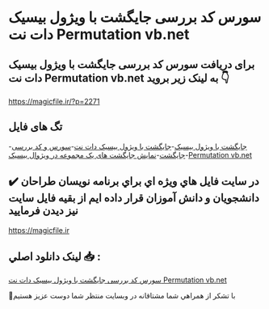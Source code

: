 # سورس کد بررسی جایگشت با ویژول بیسیک دات نت Permutation vb.net

## برای دریافت سورس کد بررسی جایگشت با ویژول بیسیک دات نت Permutation vb.net به لینک زیر بروید 👇

https://magicfile.ir/?p=2271

## تگ های فایل

-[جایگشت با ویژول بیسیک](https://magicfile.ir/product/%d8%b3%d9%88%d8%b1%d8%b3-%d9%88-%da%a9%d8%af-%d8%a8%d8%b1%d8%b1%d8%b3%db%8c-%d8%ac%d8%a7%db%8c%da%af%d8%b4%d8%aa-%d8%a8%d8%a7-%d9%88%db%8c%da%98%d9%88%d9%84-%d8%a8%db%8c%d8%b3%db%8c%da%a9-%d8%af%d8%a7%d8%aa-%d9%86%d8%aa/)-[جایگشت با ویژول بیسیک دات نت](https://magicfile.ir/product/%d8%b3%d9%88%d8%b1%d8%b3-%d9%88-%da%a9%d8%af-%d8%a8%d8%b1%d8%b1%d8%b3%db%8c-%d8%ac%d8%a7%db%8c%da%af%d8%b4%d8%aa-%d8%a8%d8%a7-%d9%88%db%8c%da%98%d9%88%d9%84-%d8%a8%db%8c%d8%b3%db%8c%da%a9-%d8%af%d8%a7%d8%aa-%d9%86%d8%aa/)-[سورس و کد بررسی جایگشت](https://magicfile.ir/product/%d8%b3%d9%88%d8%b1%d8%b3-%d9%88-%da%a9%d8%af-%d8%a8%d8%b1%d8%b1%d8%b3%db%8c-%d8%ac%d8%a7%db%8c%da%af%d8%b4%d8%aa-%d8%a8%d8%a7-%d9%88%db%8c%da%98%d9%88%d9%84-%d8%a8%db%8c%d8%b3%db%8c%da%a9-%d8%af%d8%a7%d8%aa-%d9%86%d8%aa/)-[نمایش جایگشت های یک مجموعه در ویژوال بیسیک](https://magicfile.ir/product/%d8%b3%d9%88%d8%b1%d8%b3-%d9%88-%da%a9%d8%af-%d8%a8%d8%b1%d8%b1%d8%b3%db%8c-%d8%ac%d8%a7%db%8c%da%af%d8%b4%d8%aa-%d8%a8%d8%a7-%d9%88%db%8c%da%98%d9%88%d9%84-%d8%a8%db%8c%d8%b3%db%8c%da%a9-%d8%af%d8%a7%d8%aa-%d9%86%d8%aa/)-[Permutation vb.net](https://magicfile.ir/product/%d8%b3%d9%88%d8%b1%d8%b3-%d9%88-%da%a9%d8%af-%d8%a8%d8%b1%d8%b1%d8%b3%db%8c-%d8%ac%d8%a7%db%8c%da%af%d8%b4%d8%aa-%d8%a8%d8%a7-%d9%88%db%8c%da%98%d9%88%d9%84-%d8%a8%db%8c%d8%b3%db%8c%da%a9-%d8%af%d8%a7%d8%aa-%d9%86%d8%aa/)

## ✔️ در سايت فايل هاي ويژه اي براي برنامه نويسان طراحان دانشجويان و دانش آموزان قرار داده ايم از بقيه فايل سايت نيز ديدن فرماييد

https://magicfile.ir


## لينک دانلود اصلي 📥 :

[سورس کد بررسی جایگشت با ویژول بیسیک دات نت Permutation vb.net](https://magicfile.ir/product/%d8%b3%d9%88%d8%b1%d8%b3-%d9%88-%da%a9%d8%af-%d8%a8%d8%b1%d8%b1%d8%b3%db%8c-%d8%ac%d8%a7%db%8c%da%af%d8%b4%d8%aa-%d8%a8%d8%a7-%d9%88%db%8c%da%98%d9%88%d9%84-%d8%a8%db%8c%d8%b3%db%8c%da%a9-%d8%af%d8%a7%d8%aa-%d9%86%d8%aa/) 


🙏با تشکر از همراهي شما مشتاقانه در وبسایت منتظر شما دوست عزیز هستیم

